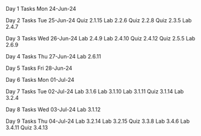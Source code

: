 Day 1 Tasks Mon 24-Jun-24

Day 2 Tasks Tue 25-Jun-24
  Quiz 2.1.15
  Lab 2.2.6
  Quiz 2.2.8
  Quiz 2.3.5
  Lab 2.4.7

Day 3 Tasks Wed 26-Jun-24
  Lab 2.4.9
  Lab 2.4.10
  Quiz 2.4.12
  Quiz 2.5.5
  Lab 2.6.9

Day 4 Tasks Thu 27-Jun-24
  Lab 2.6.11
  
Day 5 Tasks Fri 28-Jun-24
  
Day 6 Tasks Mon 01-Jul-24 

Day 7 Tasks Tue 02-Jul-24 
  Lab 3.1.6
  Lab 3.1.10
  Lab 3.1.11
  Quiz 3.1.14
  Lab 3.2.4

  Day 8 Tasks Wed 03-Jul-24
    Lab 3.1.12

  Day 9 Tasks Thu 04-Jul-24
    Lab 3.2.14
    Lab 3.2.15
    Quiz 3.3.8
    Lab 3.4.6
    Lab 3.4.11
    Quiz 3.4.13
  
